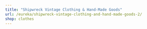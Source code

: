 ```yaml
---
title: "Shipwreck Vintage Clothing & Hand-Made Goods"
url: /eureka/shipwreck-vintage-clothing-and-hand-made-goods-2/
shop: clothes
---
```

